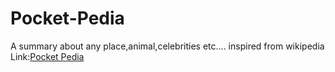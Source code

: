 # Pocket-Pedia
A summary about any place,animal,celebrities  etc....
inspired from wikipedia
Link:<a href='https://pocket-pedia.herokuapp.com/'>Pocket Pedia </a>
